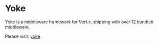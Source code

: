 # Yoke

Yoke is a middleware framework for Vert.x, shipping with over 12 bundled middleware.

Please visit:  [yoke](http://pmlopes.github.io/yoke/)
